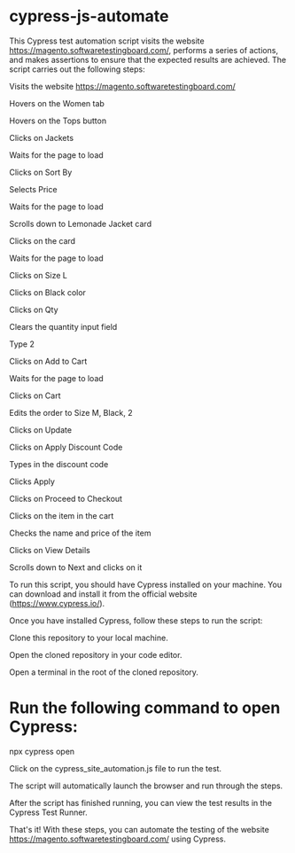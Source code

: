 # cypress-js-automate

This Cypress test automation script visits the website https://magento.softwaretestingboard.com/, performs a series of actions, and makes assertions to ensure that the expected results are achieved. The script carries out the following steps:

Visits the website https://magento.softwaretestingboard.com/

Hovers on the Women tab

Hovers on the Tops button

Clicks on Jackets

Waits for the page to load

Clicks on Sort By

Selects Price

Waits for the page to load

Scrolls down to Lemonade Jacket card

Clicks on the card

Waits for the page to load

Clicks on Size L

Clicks on Black color

Clicks on Qty

Clears the quantity input field

Type 2

Clicks on Add to Cart

Waits for the page to load

Clicks on Cart

Edits the order to Size M, Black, 2

Clicks on Update

Clicks on Apply Discount Code

Types in the discount code

Clicks Apply

Clicks on Proceed to Checkout

Clicks on the item in the cart

Checks the name and price of the item

Clicks on View Details

Scrolls down to Next and clicks on it

To run this script, you should have Cypress installed on your machine. You can download and install it from the official website (https://www.cypress.io/).

Once you have installed Cypress, follow these steps to run the script:

Clone this repository to your local machine.

Open the cloned repository in your code editor.

Open a terminal in the root of the cloned repository.

# Run the following command to open Cypress:
npx cypress open

Click on the cypress_site_automation.js file to run the test.

The script will automatically launch the browser and run through the steps.

After the script has finished running, you can view the test results in the Cypress Test Runner.

That's it! With these steps, you can automate the testing of the website https://magento.softwaretestingboard.com/ using Cypress.
